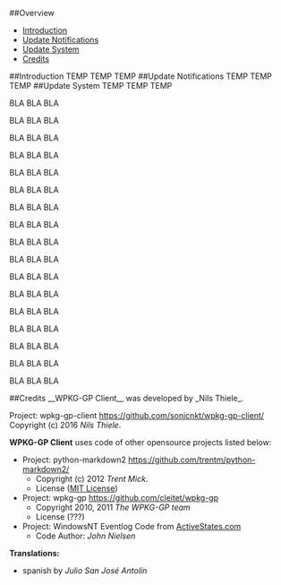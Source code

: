 ##Overview
- [Introduction](#introduction)
- [Update Notifications](#updates)
- [Update System](#upgrade)
- [Credits](#credits)

<a name="introduction">
##Introduction
TEMP TEMP TEMP

<a name="updates">
##Update Notifications
TEMP TEMP TEMP

<a name="upgrade">
##Update System
TEMP TEMP TEMP

BLA BLA BLA 

BLA BLA BLA 

BLA BLA BLA 

BLA BLA BLA 

BLA BLA BLA 

BLA BLA BLA 

BLA BLA BLA 

BLA BLA BLA 

BLA BLA BLA 

BLA BLA BLA 

BLA BLA BLA 

BLA BLA BLA 

BLA BLA BLA 

BLA BLA BLA 

BLA BLA BLA 

BLA BLA BLA 


BLA BLA BLA 

<a name="credits">
##Credits
__WPKG-GP Client__ was developed by _Nils Thiele_.

Project: wpkg-gp-client <https://github.com/sonicnkt/wpkg-gp-client/><br/>
Copyright (c) 2016 _Nils Thiele_.<br/>

__WPKG-GP Client__ uses code of other opensource projects listed below:

- Project: python-markdown2 <https://github.com/trentm/python-markdown2/>
    - Copyright (c) 2012 _Trent Mick_.
    - License ([MIT License](https://github.com/trentm/python-markdown2/blob/master/LICENSE.txt))
- Project: wpkg-gp <https://github.com/cleitet/wpkg-gp>
    - Copyright 2010, 2011 _The WPKG-GP team_
    - License (???)
- Project: WindowsNT Eventlog Code from [ActiveStates.com](http://docs.activestate.com/activepython/3.3/pywin32/Windows_NT_Eventlog.html)
    - Code Author: _John Nielsen_


__Translations:__

- spanish by _Julio San José Antolín_